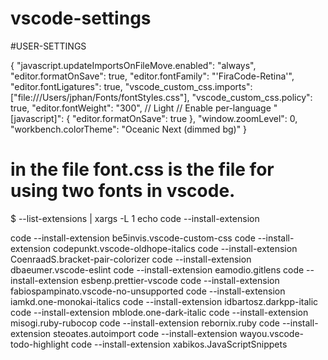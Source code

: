 # vscode-settings

#USER-SETTINGS

{
"javascript.updateImportsOnFileMove.enabled": "always",
"editor.formatOnSave": true,
"editor.fontFamily": "'FiraCode-Retina'",
"editor.fontLigatures": true,
"vscode_custom_css.imports": ["file:///Users/jphan/Fonts/fontStyles.css"],
"vscode_custom_css.policy": true,
"editor.fontWeight": "300", // Light
// Enable per-language
"[javascript]": {
"editor.formatOnSave": true
},
"window.zoomLevel": 0,
"workbench.colorTheme": "Oceanic Next (dimmed bg)"
}

# in the file font.css is the file for using two fonts in vscode.

$ --list-extensions | xargs -L 1 echo code --install-extension

code --install-extension be5invis.vscode-custom-css
code --install-extension codepunkt.vscode-oldhope-italics
code --install-extension CoenraadS.bracket-pair-colorizer
code --install-extension dbaeumer.vscode-eslint
code --install-extension eamodio.gitlens
code --install-extension esbenp.prettier-vscode
code --install-extension fabiospampinato.vscode-no-unsupported
code --install-extension iamkd.one-monokai-italics
code --install-extension idbartosz.darkpp-italic
code --install-extension mblode.one-dark-italic
code --install-extension misogi.ruby-rubocop
code --install-extension rebornix.ruby
code --install-extension steoates.autoimport
code --install-extension wayou.vscode-todo-highlight
code --install-extension xabikos.JavaScriptSnippets
